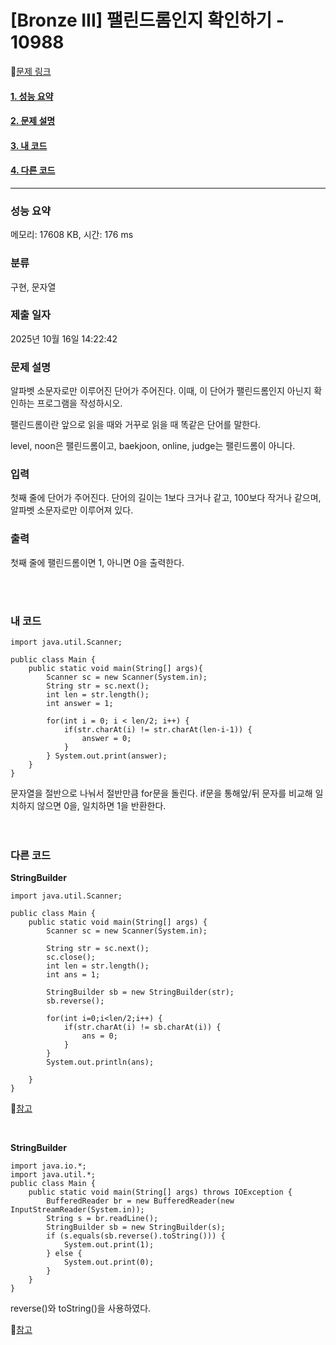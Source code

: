# [Bronze III] 팰린드롬인지 확인하기 - 10988 

🔗[문제 링크](https://www.acmicpc.net/problem/10988) <br>

#### [1. 성능 요약](#성능-요약)
#### [2. 문제 설명](#문제-설명)
#### [3. 내 코드](#내-코드)
#### [4. 다른 코드](#다른-코드)

<hr>


### 성능 요약

메모리: 17608 KB, 시간: 176 ms

### 분류

구현, 문자열

### 제출 일자

2025년 10월 16일 14:22:42

### 문제 설명

<p>알파벳 소문자로만 이루어진 단어가 주어진다. 이때, 이 단어가 팰린드롬인지 아닌지 확인하는 프로그램을 작성하시오.</p>

<p>팰린드롬이란 앞으로 읽을 때와 거꾸로 읽을 때 똑같은 단어를 말한다. </p>

<p>level, noon은 팰린드롬이고, baekjoon, online, judge는 팰린드롬이 아니다.</p>

### 입력 

 <p>첫째 줄에 단어가 주어진다. 단어의 길이는 1보다 크거나 같고, 100보다 작거나 같으며, 알파벳 소문자로만 이루어져 있다.</p>

### 출력 

 <p>첫째 줄에 팰린드롬이면 1, 아니면 0을 출력한다.</p>


<br>
<br>

### 내 코드
````
import java.util.Scanner;

public class Main {
    public static void main(String[] args){
    	Scanner sc = new Scanner(System.in);
    	String str = sc.next();
    	int len = str.length();
    	int answer = 1;
    	
    	for(int i = 0; i < len/2; i++) {
    		if(str.charAt(i) != str.charAt(len-i-1)) {
    			answer = 0;
    		}
    	} System.out.print(answer);
    }
}
````
문자열을 절반으로 나눠서 절반만큼 for문을 돌린다. if문을 통해앞/뒤 문자를 비교해 일치하지 않으면 0을, 일치하면 1을 반환한다.
<br><br><br>
### 다른 코드
**StringBuilder**
````
import java.util.Scanner;

public class Main {
	public static void main(String[] args) {
		Scanner sc = new Scanner(System.in);
		
		String str = sc.next();
		sc.close();
		int len = str.length();
		int ans = 1;
		
		StringBuilder sb = new StringBuilder(str);
		sb.reverse();
		
		for(int i=0;i<len/2;i++) {
			if(str.charAt(i) != sb.charAt(i)) {
				ans = 0;
			}
		}
		System.out.println(ans);
		
	}
}
````
🔗[참고](https://auyeol-coding.tistory.com/51)

<br>

**StringBuilder**
````
import java.io.*;
import java.util.*;
public class Main {
    public static void main(String[] args) throws IOException {
        BufferedReader br = new BufferedReader(new InputStreamReader(System.in));
        String s = br.readLine();
        StringBuilder sb = new StringBuilder(s);
        if (s.equals(sb.reverse().toString())) {
            System.out.print(1);
        } else {
            System.out.print(0);
        }
    }
}
````
reverse()와 toString()을 사용하였다.

🔗[참고](https://propercoding.tistory.com/83#google_vignette)


<br>
<br>
<br>
<br>
<br>
